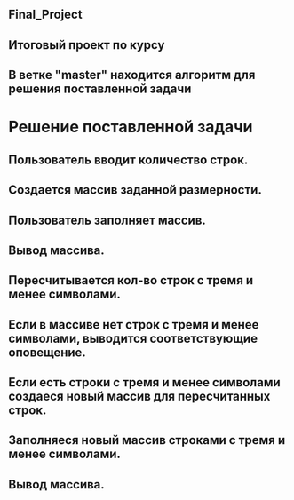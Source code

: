 ## Final_Project
## Итоговый проект по курсу
## В ветке "master" находится алгоритм для решения поставленной задачи

# Решение поставленной задачи

## Пользователь вводит количество строк.
## Создается массив заданной размерности.
## Пользователь заполняет массив.
## Вывод массива.
## Пересчитывается кол-во строк с тремя и менее символами.
## Если в массиве нет строк с тремя и менее символами, выводится соответствующие оповещение.
## Если есть строки с тремя и менее символами создаеся новый массив для пересчитанных строк.
## Заполняеся новый массив строками с тремя и менее символами.
## Вывод массива.

